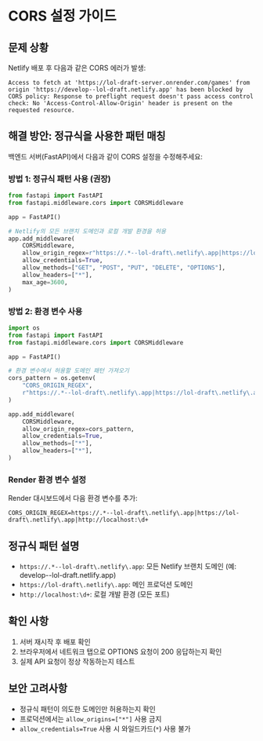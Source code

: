 # CORS 설정 가이드

## 문제 상황

Netlify 배포 후 다음과 같은 CORS 에러가 발생:

```
Access to fetch at 'https://lol-draft-server.onrender.com/games' from origin 'https://develop--lol-draft.netlify.app' has been blocked by CORS policy: Response to preflight request doesn't pass access control check: No 'Access-Control-Allow-Origin' header is present on the requested resource.
```

## 해결 방안: 정규식을 사용한 패턴 매칭

백엔드 서버(FastAPI)에서 다음과 같이 CORS 설정을 수정해주세요:

### 방법 1: 정규식 패턴 사용 (권장)

```python
from fastapi import FastAPI
from fastapi.middleware.cors import CORSMiddleware

app = FastAPI()

# Netlify의 모든 브랜치 도메인과 로컬 개발 환경을 허용
app.add_middleware(
    CORSMiddleware,
    allow_origin_regex=r"https://.*--lol-draft\.netlify\.app|https://lol-draft\.netlify\.app|http://localhost:\d+",
    allow_credentials=True,
    allow_methods=["GET", "POST", "PUT", "DELETE", "OPTIONS"],
    allow_headers=["*"],
    max_age=3600,
)
```

### 방법 2: 환경 변수 사용

```python
import os
from fastapi import FastAPI
from fastapi.middleware.cors import CORSMiddleware

app = FastAPI()

# 환경 변수에서 허용할 도메인 패턴 가져오기
cors_pattern = os.getenv(
    "CORS_ORIGIN_REGEX",
    r"https://.*--lol-draft\.netlify\.app|https://lol-draft\.netlify\.app|http://localhost:\d+"
)

app.add_middleware(
    CORSMiddleware,
    allow_origin_regex=cors_pattern,
    allow_credentials=True,
    allow_methods=["*"],
    allow_headers=["*"],
)
```

### Render 환경 변수 설정

Render 대시보드에서 다음 환경 변수를 추가:

```
CORS_ORIGIN_REGEX=https://.*--lol-draft\.netlify\.app|https://lol-draft\.netlify\.app|http://localhost:\d+
```

## 정규식 패턴 설명

- `https://.*--lol-draft\.netlify\.app`: 모든 Netlify 브랜치 도메인 (예: develop--lol-draft.netlify.app)
- `https://lol-draft\.netlify\.app`: 메인 프로덕션 도메인
- `http://localhost:\d+`: 로컬 개발 환경 (모든 포트)

## 확인 사항

1. 서버 재시작 후 배포 확인
2. 브라우저에서 네트워크 탭으로 OPTIONS 요청이 200 응답하는지 확인
3. 실제 API 요청이 정상 작동하는지 테스트

## 보안 고려사항

- 정규식 패턴이 의도한 도메인만 허용하는지 확인
- 프로덕션에서는 `allow_origins=["*"]` 사용 금지
- `allow_credentials=True` 사용 시 와일드카드(`*`) 사용 불가
